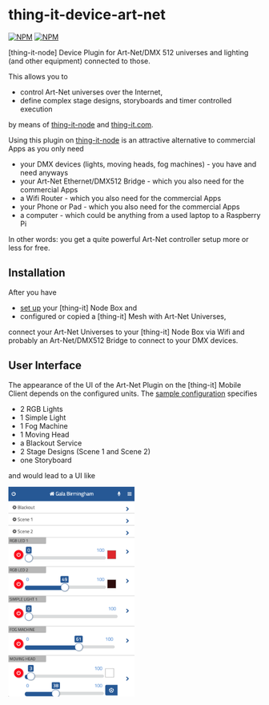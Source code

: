 # thing-it-device-art-net

[![NPM](https://nodei.co/npm/thing-it-device-art-net.png)](https://nodei.co/npm/thing-it-device-art-net/)
[![NPM](https://nodei.co/npm-dl/thing-it-device-art-net.png)](https://nodei.co/npm/thing-it-device-art-net/)

[thing-it-node] Device Plugin for Art-Net/DMX 512 universes and lighting (and other equipment) connected to those.

This allows you to 

* control Art-Net universes over the Internet,
* define complex stage designs, storyboards and timer controlled execution 

by means of [thing-it-node](https://github.com/marcgille/thing-it-node) and [thing-it.com](http://www.thing-it.com).

Using this plugin on [thing-it-node](https://github.com/marcgille/thing-it-node) is an attractive 
alternative to commercial Apps as you only need

* your DMX devices (lights, moving heads, fog machines) - you have and need anyways
* your Art-Net Ethernet/DMX512 Bridge - which you also need for the commercial Apps
* a Wifi Router - which you also need for the commercial Apps
* your Phone or Pad - which you also need for the commercial Apps
* a computer - which could be anything from a used laptop to a Raspberry Pi

In other words: you get a quite powerful Art-Net controller setup more or less for free.

## Installation

After you have 

* [set up](http://www.thing-it.com/thing-it/index.html?document=gettingStarted#/documentationPanel) your [thing-it] Node Box and 
* configured or copied a [thing-it] Mesh with Art-Net Universes, 

connect your Art-Net Universes to your [thing-it] Node Box via Wifi and probably an Art-Net/DMX512 Bridge to connect to 
your DMX devices.

## User Interface

The appearance of the UI of the Art-Net Plugin on the [thing-it] Mobile Client depends on the configured units. 
The <a href="./examples/configuration.js">sample configuration</a> specifies

* 2 RGB Lights
* 1 Simple Light
* 1 Fog Machine
* 1 Moving Head
* a Blackout Service
* 2 Stage Designs (Scene 1 and Scene 2)
* one Storyboard

and would lead to a UI like

<img src="./documentation/images/art-net-universe.png" style="width: 50%;">